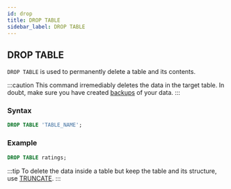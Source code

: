 ```yaml
---
id: drop
title: DROP TABLE
sidebar_label: DROP TABLE
---
```


## DROP TABLE

`DROP TABLE` is used to permanently delete a table and its contents.

:::caution
This command irremediably deletes the data in the target table. In
doubt, make sure you have created [backups](backup.md) of your data.
:::

### Syntax

```sql
DROP TABLE 'TABLE_NAME';
```

### Example

```sql
DROP TABLE ratings;
```

:::tip
To delete the data inside a table but keep the table and its structure,
use [TRUNCATE](sqlTRUNCATE.md).
:::
